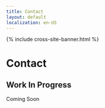 ```yaml
---
title: Contact
layout: default
localization: en-US
---
```


{% include cross-site-banner.html %}

# Contact

## Work In Progress

Coming Soon
